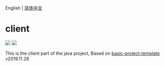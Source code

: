 English | [简体中文](./README_zh-CN.md)

# client

[![](https://img.shields.io/badge/umi-2.7.7-ff69b4.svg?style=flat-square)](https://github.com/umijs/umi)
[![](https://img.shields.io/badge/react-16.8.6-brightgreen.svg?style=flat-square)](https://github.com/facebook/react)

This is the client part of the java project, Based on [basic-project-template](https://github.com/huang6349/basic-project-template) v2019.11.28
